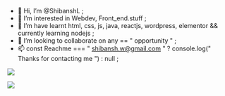 - 👋 Hi, I’m @ShibanshL ;
- 👀 I’m interested in Webdev, Front_end.stuff ;
- 🌱 I’m have learnt html, css, js, java, reactjs, wordpress, elementor && currently learning nodejs ;
- 💞️ I’m looking to collaborate on any == " opportunity " ; 
- 📫 const Reachme === " shibansh.w@gmail.com " ? console.log(" Thanks for contacting me ") : null ;

![](https://github.com/ShibanshL/My_stats/blob/master/generated/overview.svg)

![](https://github.com/ShibanshL/My_stats/blob/master/generated/languages.svg)



